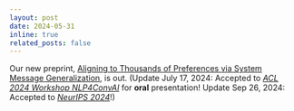```yaml
---
layout: post
date: 2024-05-31 
inline: true
related_posts: false
---
```

Our new preprint, [Aligning to Thousands of Preferences via System Message Generalization](https://lklab.kaist.ac.kr/Janus/), is out. (Update July 17, 2024: Accepted to [*ACL 2024 Workshop NLP4ConvAI*](https://sites.google.com/view/6thnlp4convai/accepted-papers#h.udd700awwjr9) for **oral** presentation! Update Sep 26, 2024: Accepted to [*NeurIPS 2024*](https://nips.cc/virtual/2024/poster/93423)!)